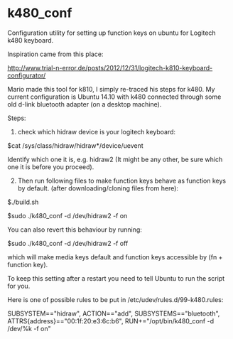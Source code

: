 # k480_conf
Configuration utility for setting up function keys on ubuntu for Logitech k480 keyboard.

Inspiration came from this place:

http://www.trial-n-error.de/posts/2012/12/31/logitech-k810-keyboard-configurator/

Mario made this tool for k810, I simply re-traced his steps for k480.
My current configuration is Ubuntu 14.10 with k480 connected through some old d-link bluetooth adapter (on a desktop machine). 

Steps:

1) check which hidraw device is your logitech keyboard:


$cat /sys/class/hidraw/hidraw*/device/uevent


Identify which one it is, e.g. hidraw2 (It might be any other, be sure which one it is before you proceed).

2) Then run following files to make function keys behave as function keys by default. (after downloading/cloning files from here):

$./build.sh

$sudo ./k480_conf -d /dev/hidraw2 -f on


You can also revert this behaviour by running:


$sudo ./k480_conf -d /dev/hidraw2 -f off


which will make media keys default and function keys accessible by (fn + function key).

To keep this setting after a restart you need to tell Ubuntu to run the script for you.


Here is one of possible rules to be put in /etc/udev/rules.d/99-k480.rules:

SUBSYSTEM=="hidraw", ACTION=="add", SUBSYSTEMS=="bluetooth", ATTRS{address}=="00:1f:20:e3:6c:b6", RUN+="/opt/bin/k480_conf -d /dev/%k -f on"
